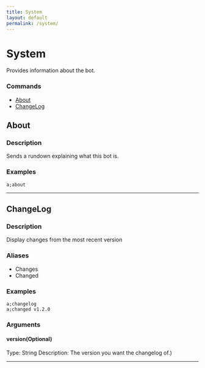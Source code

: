 ```yaml
---
title: System
layout: default
permalink: /system/
---
```

# System
Provides information about the bot.


### Commands
- [About](#about)
- [ChangeLog](#changelog)


## About

### Description

Sends a rundown explaining what this bot is.

### Examples
```
a;about
```

---

## ChangeLog

### Description

Display changes from the most recent version

### Aliases
- Changes
- Changed


### Examples
```
a;changelog
a;changed v1.2.0
```

### Arguments

#### version(Optional)

Type: String
Description: The version you want the changelog of.)


---